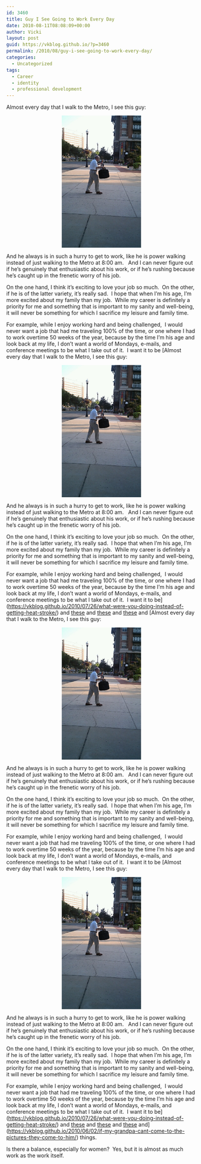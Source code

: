 ```yaml
---
id: 3460
title: Guy I See Going to Work Every Day
date: 2010-08-11T08:08:09+00:00
author: Vicki
layout: post
guid: https://vkblog.github.io/?p=3460
permalink: /2010/08/guy-i-see-going-to-work-every-day/
categories:
  - Uncategorized
tags:
  - Career
  - identity
  - professional development
---
```

Almost every day that I walk to the Metro, I see this guy:

<img style="display: block; margin-right: auto; margin-left: auto;" src="https://raw.githubusercontent.com/vkblog/vkblog.github.io/master/public/img/2010/08/wpid-IMAG0253.jpg" alt="image" width="210" height="350" />

And he always is in such a hurry to get to work, like he is power walking instead of just walking to the Metro at 8:00 am.   And I can never figure out if he&#8217;s genuinely that enthusiastic about his work, or if he&#8217;s rushing because he&#8217;s caught up in the frenetic worry of his job.

On the one hand, I think it&#8217;s exciting to love your job so much.  On the other, if he is of the latter variety, it&#8217;s really sad.  I hope that when I&#8217;m his age, I&#8217;m more excited about my family than my job.  While my career is definitely a priority for me and something that is important to my sanity and well-being, it will never be something for which I sacrifice my leisure and family time.

For example, while I enjoy working hard and being challenged,  I would never want a job that had me traveling 100% of the time, or one where I had to work overtime 50 weeks of the year, because by the time I&#8217;m his age and look back at my life, I don&#8217;t want a world of Mondays, e-mails, and conference meetings to be what I take out of it.  I want it to be [Almost every day that I walk to the Metro, I see this guy:

<img style="display: block; margin-right: auto; margin-left: auto;" src="https://raw.githubusercontent.com/vkblog/vkblog.github.io/master/public/img/2010/08/wpid-IMAG0253.jpg" alt="image" width="210" height="350" />

And he always is in such a hurry to get to work, like he is power walking instead of just walking to the Metro at 8:00 am.   And I can never figure out if he&#8217;s genuinely that enthusiastic about his work, or if he&#8217;s rushing because he&#8217;s caught up in the frenetic worry of his job.

On the one hand, I think it&#8217;s exciting to love your job so much.  On the other, if he is of the latter variety, it&#8217;s really sad.  I hope that when I&#8217;m his age, I&#8217;m more excited about my family than my job.  While my career is definitely a priority for me and something that is important to my sanity and well-being, it will never be something for which I sacrifice my leisure and family time.

For example, while I enjoy working hard and being challenged,  I would never want a job that had me traveling 100% of the time, or one where I had to work overtime 50 weeks of the year, because by the time I&#8217;m his age and look back at my life, I don&#8217;t want a world of Mondays, e-mails, and conference meetings to be what I take out of it.  I want it to be](https://vkblog.github.io/2010/07/26/what-were-you-doing-instead-of-getting-heat-stroke/) and [these](https://vkblog.github.io/2010/07/15/my-second-5k-this-time-with-helpers/) and [these](https://vkblog.github.io/2010/07/19/the-city-that-doesnt-sleep-but-sure-as-hell-sweats-a-lot/) and [these](https://vkblog.github.io/2010/07/19/the-city-that-doesnt-sleep-but-sure-as-hell-sweats-a-lot/) and [Almost every day that I walk to the Metro, I see this guy:

<img style="display: block; margin-right: auto; margin-left: auto;" src="https://raw.githubusercontent.com/vkblog/vkblog.github.io/master/public/img/2010/08/wpid-IMAG0253.jpg" alt="image" width="210" height="350" />

And he always is in such a hurry to get to work, like he is power walking instead of just walking to the Metro at 8:00 am.   And I can never figure out if he&#8217;s genuinely that enthusiastic about his work, or if he&#8217;s rushing because he&#8217;s caught up in the frenetic worry of his job.

On the one hand, I think it&#8217;s exciting to love your job so much.  On the other, if he is of the latter variety, it&#8217;s really sad.  I hope that when I&#8217;m his age, I&#8217;m more excited about my family than my job.  While my career is definitely a priority for me and something that is important to my sanity and well-being, it will never be something for which I sacrifice my leisure and family time.

For example, while I enjoy working hard and being challenged,  I would never want a job that had me traveling 100% of the time, or one where I had to work overtime 50 weeks of the year, because by the time I&#8217;m his age and look back at my life, I don&#8217;t want a world of Mondays, e-mails, and conference meetings to be what I take out of it.  I want it to be [Almost every day that I walk to the Metro, I see this guy:

<img style="display: block; margin-right: auto; margin-left: auto;" src="https://raw.githubusercontent.com/vkblog/vkblog.github.io/master/public/img/2010/08/wpid-IMAG0253.jpg" alt="image" width="210" height="350" />

And he always is in such a hurry to get to work, like he is power walking instead of just walking to the Metro at 8:00 am.   And I can never figure out if he&#8217;s genuinely that enthusiastic about his work, or if he&#8217;s rushing because he&#8217;s caught up in the frenetic worry of his job.

On the one hand, I think it&#8217;s exciting to love your job so much.  On the other, if he is of the latter variety, it&#8217;s really sad.  I hope that when I&#8217;m his age, I&#8217;m more excited about my family than my job.  While my career is definitely a priority for me and something that is important to my sanity and well-being, it will never be something for which I sacrifice my leisure and family time.

For example, while I enjoy working hard and being challenged,  I would never want a job that had me traveling 100% of the time, or one where I had to work overtime 50 weeks of the year, because by the time I&#8217;m his age and look back at my life, I don&#8217;t want a world of Mondays, e-mails, and conference meetings to be what I take out of it.  I want it to be](https://vkblog.github.io/2010/07/26/what-were-you-doing-instead-of-getting-heat-stroke/) and [these](https://vkblog.github.io/2010/07/15/my-second-5k-this-time-with-helpers/) and [these](https://vkblog.github.io/2010/07/19/the-city-that-doesnt-sleep-but-sure-as-hell-sweats-a-lot/) and [these](https://vkblog.github.io/2010/07/19/the-city-that-doesnt-sleep-but-sure-as-hell-sweats-a-lot/) and](https://vkblog.github.io/2010/06/02/if-my-grandpa-cant-come-to-the-pictures-they-come-to-him/) things.

Is there a balance, especially for women?  Yes, but it is almost as much work as the work itself.